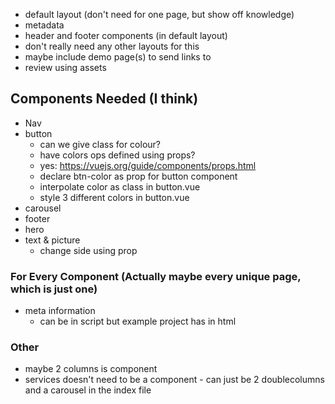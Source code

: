 - default layout (don't need for one page, but show off knowledge)
- metadata
- header and footer components (in default layout)
- don't really need any other layouts for this
- maybe include demo page(s) to send links to
- review using assets

## Components Needed (I think)
- Nav
- button
  - can we give class for colour?
  - have colors ops defined using props?
  - yes: https://vuejs.org/guide/components/props.html
  - declare btn-color as prop for button component
  - interpolate color as class in button.vue
  - style 3 different colors in button.vue
- carousel
- footer
- hero
- text & picture
  - change side using prop

### For Every Component (Actually maybe every unique page, which is just one)
- meta information
  - can be in script but example project has in html

### Other
- maybe 2 columns is component
- services doesn't need to be a component - can just be 2 doublecolumns and a carousel in the index file
